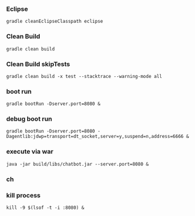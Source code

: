 ### Eclipse
`````
gradle cleanEclipseClasspath eclipse
`````

### Clean Build
`````
gradle clean build
`````

### Clean Build skipTests
`````
gradle clean build -x test --stacktrace --warning-mode all
`````

### boot run
`````
gradle bootRun -Dserver.port=8080 &
`````

### debug boot run
`````
gradle bootRun -Dserver.port=8080 -Dagentlib:jdwp=transport=dt_socket,server=y,suspend=n,address=6666 &
`````

### execute via war
`````
java -jar build/libs/chatbot.jar --server.port=8080 &
`````

### ch

### kill process
`````
kill -9 $(lsof -t -i :8080) &
`````